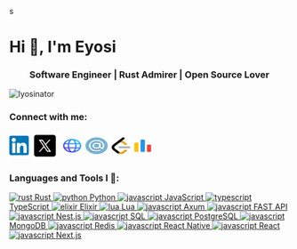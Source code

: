 s<h1>Hi 👋, I'm Eyosi</h1>
<h3 align="center">Software Engineer | Rust Admirer | Open Source Lover</h3>
<p align="left"> <img src="https://komarev.com/ghpvc/?username=Iyosinator&label=Profile%20views&color=0e75b6&style=flat" alt="Iyosinator" /> </p>

<h3 align="left">Connect with me:</h3>
<p align="left">
  <a href="https://www.linkedin.com/in/iyosinator/" target="blank"> <img align="center" src="assets/linkedin.svg" alt="iyosinator" height="35" width="35" /></a>
  <a href="https://x.com/Iyosinator" target="blank"> <img align="center" src="assets/x.svg" alt="iyosinator" height="50" width="50" /></a>
  <a href="" target="blank"> <img align="center" src="assets/website.svg" alt="iyosinator" height="30" width="40" /></a>
  <a href="mailto:iyosiasmulugeta@gmail.com" target="blank"> <img align="center" src="assets/email.svg" alt="iyosinator" height="30" width="40" /></a>
  <a href="https://leetcode.com/u/MrBits/" target="blank"> <img align="center" src="assets/leetcode.svg" alt="iyosinator" height="30" width="40" /></a>
  <a href="https://codeforces.com/profile/Mr.Bits" target="blank"> <img align="center" src="assets/codeforces.svg" alt="iyosinator" height="30" width="30" /></a>

</p>

<h3 align="left">Languages and Tools I 💖:</h3>
<p align="left">
    <a href="hello.com"> <img src="" alt="rust" width="40" height="40"/> Rust </a>
    <a href="hello.com"> <img src="" alt="python" width="40" height="40"/> Python  </a>
    <a href="hello.com"> <img src="" alt="javascript" width="40" height="40"/> JavaScript </a>
    <a href="hello.com"> <img src="" alt="typescript" width="40" height="40"/> TypeScript </a>
    <a href="hello.com"> <img src="" alt="elixir" width="40" height="40"/> Elixir </a>
    <a href="hello.com"> <img src="" alt="lua" width="40" height="40"/> Lua  </a>
    <a href="hello.com"> <img src="" alt="javascript" width="40" height="40"/> Axum </a>
    <a href="hello.com"> <img src="" alt="javascript" width="40" height="40"/> FAST API </a>
    <a href="hello.com"> <img src="" alt="javascript" width="40" height="40"/> Nest.js </a>
    <a href="hello.com"> <img src="" alt="javascript" width="40" height="40"/> SQL </a>
    <a href="hello.com"> <img src="" alt="javascript" width="40" height="40"/> PostgreSQL </a>
    <a href="hello.com"> <img src="" alt="javascript" width="40" height="40"/> MongoDB </a>
    <a href="hello.com"> <img src="" alt="javascript" width="40" height="40"/> Redis </a>
    <a href="hello.com"> <img src="" alt="javascript" width="40" height="40"/> React Native </a>
    <a href="hello.com"> <img src="" alt="javascript" width="40" height="40"/> React </a>
    <a href="hello.com"> <img src="" alt="javascript" width="40" height="40"/> Next.js </a>
      
</p>

